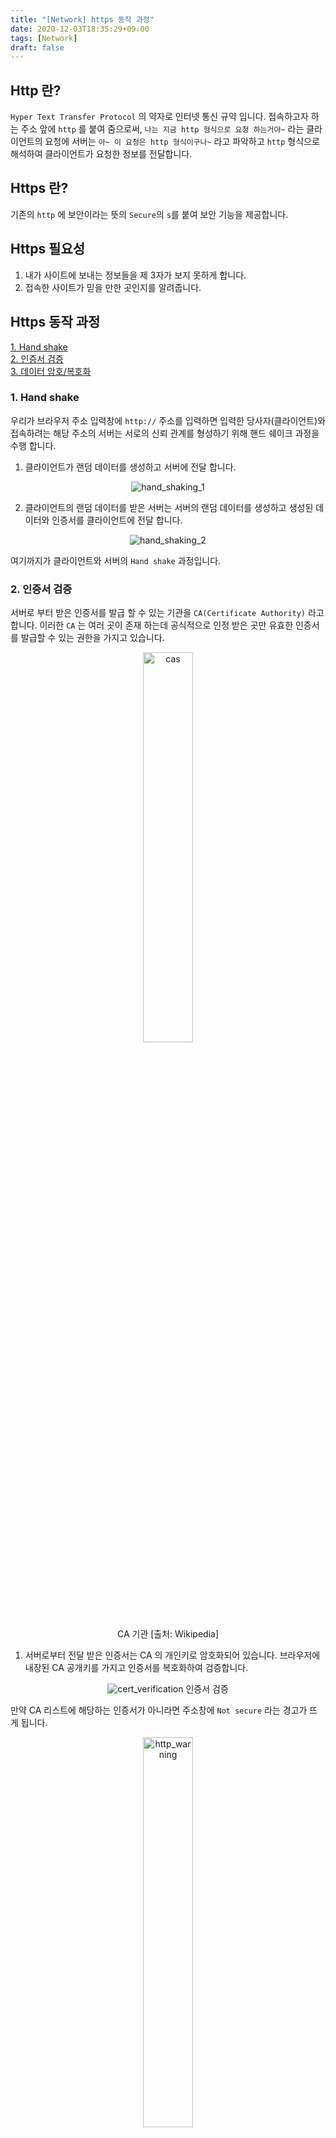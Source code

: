 ```yaml
---
title: "[Network] https 동작 과정"
date: 2020-12-03T18:35:29+09:00
tags: [Network]
draft: false
---
```

## Http 란?
`Hyper Text Transfer Protocol` 의 약자로 인터넷 통신 규약 입니다. 
접속하고자 하는 주소 앞에 `http` 를 붙여 줌으로써, `나는 지금 http 형식으로 요청 하는거야~` 라는 클라이언트의 요청에 서버는 `아~ 이 요청은 http 형식이구나~` 라고 파악하고 `http` 형식으로 해석하여 클라이언트가 요청한 정보를 전달합니다.

## Https 란?
기존의 `http` 에 보안이라는 뜻의 `Secure`의 `s`를 붙여 보안 기능을 제공합니다.

## Https 필요성
1. 내가 사이트에 보내는 정보들을 제 3자가 보지 못하게 합니다.
2. 접속한 사이트가 믿을 만한 곳인지를 알려줍니다.

## Https 동작 과정
[1. Hand shake](#1.-sand-shake)   
[2. 인증서 검증](#2.-인증서-검증)   
[3. 데이터 암호/복호화](#3.-데이터-암호/복호화)
### 1. Hand shake
우리가 브라우저 주소 입력창에 `http://` 주소를 입력하면 입력한 당사자(클라이언트)와 접속하려는 해당 주소의 서버는 서로의 신뢰 관계를 형성하기 위해 핸드 쉐이크 과정을 수행 합니다. 

1. 클라이언트가 랜덤 데이터를 생성하고 서버에 전달 합니다.

<p align="center">
    <img src="/images/2020/12/hand_shaking_1.png" alt="hand_shaking_1" /><br>
</p>

2. 클라이언트의 랜덤 데이터를 받은 서버는 서버의 랜덤 데이터를 생성하고 생성된 데이터와 인증서를 클라이언트에 전달 합니다.

<p align="center">
    <img src="/images/2020/12/hand_shaking_2.png" alt="hand_shaking_2" /><br>
</p>

여기까지가 클라이언트와 서버의 `Hand shake` 과정입니다.

### 2. 인증서 검증
서버로 부터 받은 인증서를 발급 할 수 있는 기관을 `CA(Certificate Authority)` 라고 합니다. 이러한 `CA` 는 여러 곳이 존재 하는데 공식적으로 인정 받은 곳만 유효한 인증서를 발급할 수 있는 권한을 가지고 있습니다.

<p align="center">
    <img src="/images/2020/12/CAs.png" alt="cas" title="CA 기관" width="40%"/><br>
    <figurecaption>CA 기관 [출처: Wikipedia]</figurecaption>
</p>

1. 서버로부터 전달 받은 인증서는 CA 의 개인키로 암호화되어 있습니다. 브라우저에 내장된 CA 공개키를 가지고 인증서를 복호화하여 검증합니다.

<p align="center">
    <img src="/images/2020/12/cert_verification.png" alt="cert_verification" />
    <figurecaption>인증서 검증</figurecaption>
</p>

만약 CA 리스트에 해당하는 인증서가 아니라면 주소창에 `Not secure` 라는 경고가 뜨게 됩니다.
<p align="center">
    <img src="/images/2020/12/http_warning.png" alt="http_warning" width="40%"/>
</p>

### 3. 데이터 암호/복호화
핸드 쉐이크와 인증서의 검증 과정을 거치고 서로의 신뢰를 확인한 클라이언트와 서버가 데이터를 주고 받습니다. 이 때는 대칭키와 비대칭키를 활용하여 데이터를 암호/복호화 합니다.

1. 성공적으로 복호화된 인증서에는 서버의 공개키가 포함되어 있습니다.

<p align="center">
    <img src="/images/2020/12/server_pub_key.png" alt="server_pub_key" />
</p>

2. 클라이언트는 앞전에 생성하고 서버로부터 전달 받은 랜덤한 데이터를 가지고 임시 키를 생성 합니다.

<p align="center">
    <img src="/images/2020/12/temp_key.png" alt="temp_key" />
</p>

3. 생성한 임시 키를 서버의 공개키로 암호화하여 서버에게 전달 합니다.

<p align="center">
    <img src="/images/2020/12/send_temp_key.png" alt="send_temp_key" />
</p>

4. 서버가 암호화된 임시 키를 전달 받으면 자신이 가지고 있는 개인키로 복호화 하고 클라이언트와 서버 양측에서는 각각 일련의 과정을 거쳐 동일한 대칭키를 생성합니다.

<p align="center">
    <img src="/images/2020/12/symmetric_key.png" alt="symmetric_key" />
</p>

5. 이렇게 생성된 대칭키는 오직 클라이언트와 서버만이 가지고 있습니다. 이 대칭키를 가지고 데이터를 암호화하여 전달하고, 받은 쪽에서 같은 대칭키로 복호화하여 외부로부터 안전하게 데이터를 주고 받을 수 있습니다.

> 출처: https://www.youtube.com/watch?v=H6lpFRpyl14


